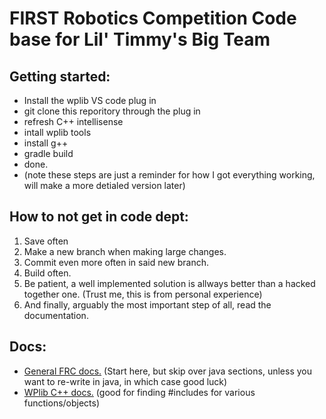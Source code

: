 # FIRST Robotics Competition Code base for Lil' Timmy's Big Team

## Getting started:
- Install the wplib VS code plug in
- git clone this reporitory through the plug in
- refresh C++ intellisense
- intall wplib tools
- install g++
- gradle build
- done.
- (note these steps are just a reminder for how I got everything working, will make a more detialed version later)

## How to not get in code dept:
1. Save often
2. Make a new branch when making large changes.
3. Commit even more often in said new branch.
4. Build often.
5. Be patient, a well implemented solution is allways better than a hacked together one. (Trust me, this is from personal experience)
6. And finally, arguably the most important step of all, read the documentation.

## Docs:
- [General FRC docs.](https://docs.wpilib.org/en/stable/index.html) (Start here, but skip over java sections, unless you want to re-write in java, in which case good luck)
- [WPlib C++ docs.](https://github.wpilib.org/allwpilib/docs/release/cpp/index.html) (good for finding #includes for various functions/objects)

